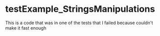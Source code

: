 # testExample_StringsManipulations
This is a code that was in one of the tests that I failed because couldn't make it fast enough
